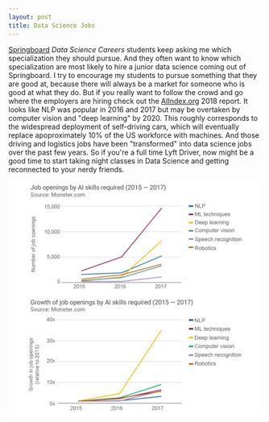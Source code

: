 ```yaml
---
layout: post
title: Data Science Jobs
---
```


[Springboard](springboard.com) _Data Science Careers_ students keep asking me which specialization they should pursue. And they often want to know which specialization are most likely to hire a junior data science coming out of Springboard. I try to encourage my students to pursue something that they are good at, because there will always be a market for someone who is good at what they do. But if you really want to follow the crowd and go where the employers are hiring check out the [AIIndex.org](aiindex.org) 2018 report. It looks like NLP was popular in 2016 and 2017 but may be overtaken by computer vision and "deep learning" by 2020. This roughly corresponds to the widespread deployment of self-driving cars, which will eventually replace apoproximately 10% of the US workforce with machines. And those driving and logistics jobs have been "transformed" into data science jobs over the past few years. So if you're a full time Lyft Driver, now might be a good time to start taking night classes in Data Science and getting reconnected to your nerdy friends.

[![AIIndex DS Job Trends](DS-job-growth-by-specialty.png)](http://hobsonlane.com/DS-job-growth-by-specialty.png)